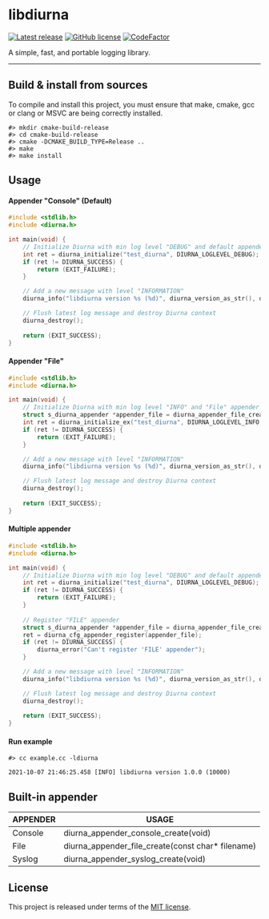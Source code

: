 # libdiurna

[![Latest release](https://img.shields.io/badge/latest_release-1.0.0-orange.svg)](https://github.com/thibaultmeyer/libdiurna/releases)
[![GitHub license](https://img.shields.io/badge/license-MIT-blue.svg)](https://github.com/thibaultmeyer/libdiurna/blob/master/LICENSE)
[![CodeFactor](https://www.codefactor.io/repository/github/thibaultmeyer/libdiurna/badge)](https://www.codefactor.io/repository/github/thibaultmeyer/libdiurna)

A simple, fast, and portable logging library.
*****

## Build & install from sources
To compile and install this project, you must ensure that make, cmake, gcc or
clang or MSVC are being correctly installed.

```shell
#> mkdir cmake-build-release
#> cd cmake-build-release
#> cmake -DCMAKE_BUILD_TYPE=Release ..
#> make
#> make install
```

## Usage

#### Appender "Console" (Default)
```c
#include <stdlib.h>
#include <diurna.h>

int main(void) {
    // Initialize Diurna with min log level "DEBUG" and default appender
    int ret = diurna_initialize("test_diurna", DIURNA_LOGLEVEL_DEBUG);
    if (ret != DIURNA_SUCCESS) {
        return (EXIT_FAILURE);
    }

    // Add a new message with level "INFORMATION"
    diurna_info("libdiurna version %s (%d)", diurna_version_as_str(), diurna_version_as_int());

    // Flush latest log message and destroy Diurna context
    diurna_destroy();
    
    return (EXIT_SUCCESS);
}
```

#### Appender "File"
```c
#include <stdlib.h>
#include <diurna.h>

int main(void) {
    // Initialize Diurna with min log level "INFO" and "File" appender
    struct s_diurna_appender *appender_file = diurna_appender_file_create("/tmp/test.log");
    int ret = diurna_initialize_ex("test_diurna", DIURNA_LOGLEVEL_INFO, appender_file);
    if (ret != DIURNA_SUCCESS) {
        return (EXIT_FAILURE);
    }

    // Add a new message with level "INFORMATION"
    diurna_info("libdiurna version %s (%d)", diurna_version_as_str(), diurna_version_as_int());

    // Flush latest log message and destroy Diurna context
    diurna_destroy();
    
    return (EXIT_SUCCESS);
}
```

#### Multiple appender
```c
#include <stdlib.h>
#include <diurna.h>

int main(void) {
    // Initialize Diurna with min log level "DEBUG" and default appender
    int ret = diurna_initialize("test_diurna", DIURNA_LOGLEVEL_DEBUG);
    if (ret != DIURNA_SUCCESS) {
        return (EXIT_FAILURE);
    }
    
    // Register "FILE" appender
    struct s_diurna_appender *appender_file = diurna_appender_file_create("/tmp/test.log");
    ret = diurna_cfg_appender_register(appender_file);
    if (ret != DIURNA_SUCCESS) {
        diurna_error("Can't register 'FILE' appender");
    }

    // Add a new message with level "INFORMATION"
    diurna_info("libdiurna version %s (%d)", diurna_version_as_str(), diurna_version_as_int());

    // Flush latest log message and destroy Diurna context
    diurna_destroy();
    
    return (EXIT_SUCCESS);
}
```

#### Run example

```shell
#> cc example.cc -ldiurna
```

```
2021-10-07 21:46:25.458 [INFO] libdiurna version 1.0.0 (10000)
```


## Built-in appender

| APPENDER | USAGE |
|----------|-------|
| Console  | diurna_appender_console_create(void) |
| File     | diurna_appender_file_create(const char* filename) |
| Syslog   | diurna_appender_syslog_create(void) |


## License
This project is released under terms of the [MIT license](https://github.com/thibaultmeyer/libdiurna/blob/master/LICENSE).
